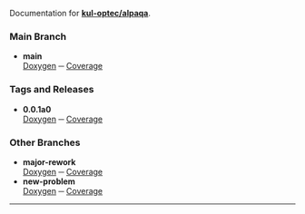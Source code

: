 Documentation for [**kul-optec/alpaqa**](https://github.com/kul-optec/alpaqa).

### Main Branch

- **main**  
  [Doxygen](Doxygen/index.html) ─ [Coverage](Coverage/index.html)

### Tags and Releases

- **0.0.1a0**  
  [Doxygen](0.0.1a0/Doxygen/index.html) ─ [Coverage](0.0.1a0/Coverage/index.html)

### Other Branches

- **major-rework**  
  [Doxygen](major-rework/Doxygen/index.html) ─ [Coverage](major-rework/Coverage/index.html)
- **new-problem**  
  [Doxygen](new-problem/Doxygen/index.html) ─ [Coverage](new-problem/Coverage/index.html)

***

